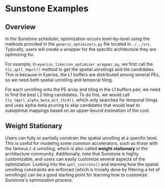 # Sunstone Examples

## Overview

In the Sunstone scheduler, optimization occurs level-by-level using the methods provided in the `generic_optimizers.py` file located in `./../src`. Typically, users will create a wrapper for the specific architecture they are optimizing for.

For example, in `eyeriss_like/cnn_optimizer_wrapper.py`, we first call the `tls_sptl_tmprl()` method to get the spatial unrollings and tile candidates. This is because in Eyeriss, the L1 buffers are distributed among several PEs, so we need both spatial unrolling and temporal tiling.

For each unrolling onto the PE array and tiling in the L1 buffers pair, we need to find the best L2 tiling candidates. To do this, we would call `tls_tmprl_alpha_beta_mlt_thrd()`, which only searches for temporal tilings and uses alpha-beta pruning to skip candidates that would lead to suboptimal mappings based on an upper-bound estimation of the cost.


## Weight Stationary

Users can fully or partially constrain the spatial unrolling at a specific level. This is useful for modeling some common accelerators, such as those with the famous `C-K` unrolling, which is also called **weight stationary** in the architecture community. Additionally, note that Sunstone is highly customizable, and users can easily customize several aspects of the optimization. Looking into the `sptl_cnstrnts()` and learning how the spatial unrolling constraints are enforced (which is trivially done by filtering a list of unrollings) can be a good starting point for learning how to customize Sunstone's optimization process.
